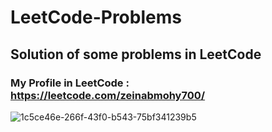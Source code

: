 # LeetCode-Problems
## Solution of some problems in LeetCode
### My Profile in LeetCode : https://leetcode.com/zeinabmohy700/
![1c5ce46e-266f-43f0-b543-75bf341239b5](https://user-images.githubusercontent.com/95243799/210977045-25dfd73b-1995-4018-a578-0db9c674260a.png)
